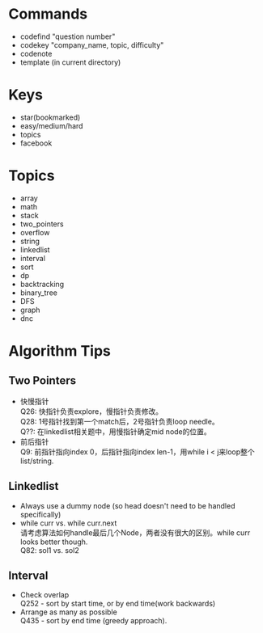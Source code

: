 # Commands
- codefind "question number"
- codekey "company_name, topic, difficulty" 
- codenote
- template (in current directory)

# Keys
- star(bookmarked)
- easy/medium/hard
- topics
- facebook

# Topics
- array
- math
- stack
- two_pointers
- overflow
- string
- linkedlist
- interval
- sort
- dp
- backtracking
- binary_tree
- DFS
- graph
- dnc

# Algorithm Tips
## Two Pointers
- 快慢指针 <br>
Q26: 快指针负责explore，慢指针负责修改。<br/>
Q28: 1号指针找到第一个match后，2号指针负责loop needle。<br/>
Q??: 在linkedlist相关题中，用慢指针确定mid node的位置。<br/>
- 前后指针 <br>
Q9: 前指针指向index 0，后指针指向index len-1，用while i < j来loop整个list/string. <br>

## Linkedlist
- Always use a dummy node (so head doesn't need to be handled specifically) <br>
- while curr vs. while curr.next <br>
请考虑算法如何handle最后几个Node，两者没有很大的区别。while curr looks better though.<br>
Q82: sol1 vs. sol2 <br>

## Interval
- Check overlap <br>
Q252 - sort by start time, or by end time(work backwards)<br> 
- Arrange as many as possible <br>
Q435 - sort by end time (greedy approach).
